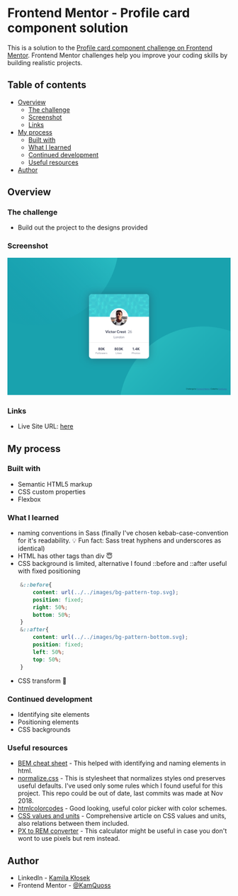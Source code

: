 # Frontend Mentor - Profile card component solution

This is a solution to the [Profile card component challenge on Frontend Mentor](https://www.frontendmentor.io/challenges/profile-card-component-cfArpWshJ). Frontend Mentor challenges help you improve your coding skills by building realistic projects. 

## Table of contents

- [Overview](#overview)
  - [The challenge](#the-challenge)
  - [Screenshot](#screenshot)
  - [Links](#links)
- [My process](#my-process)
  - [Built with](#built-with)
  - [What I learned](#what-i-learned)
  - [Continued development](#continued-development)
  - [Useful resources](#useful-resources)
- [Author](#author)

## Overview

### The challenge

- Build out the project to the designs provided

### Screenshot

![](images/screenshot.png)

### Links

- Live Site URL: [here](https://kamquoss.github.io/profile-card-component-main/)

## My process

### Built with

- Semantic HTML5 markup
- CSS custom properties
- Flexbox

### What I learned

- naming conventions in Sass (finally I've chosen kebab-case-convention for it's readability. :bulb: Fun fact: Sass treat hyphens and underscores as identical) 
- HTML has other tags than div :innocent:
- CSS background is limited, alternative I found ::before and ::after useful with fixed positioning
```css
    &::before{
        content: url(../../images/bg-pattern-top.svg);
        position: fixed;
        right: 50%;
        bottom: 50%;
    }
    &::after{
        content: url(../../images/bg-pattern-bottom.svg);
        position: fixed;
        left: 50%;
        top: 50%;
    }
```
- CSS transform :sparkling_heart:


### Continued development

- Identifying site elements
- Positioning elements
- CSS backgrounds

### Useful resources

- [BEM cheat sheet](https://9elements.com/bem-cheat-sheet/#card+i) - This helped with identifying and naming elements in html.
- [normalize.css](https://github.com/necolas/normalize.css) - This is stylesheet that normalizes styles ond preserves useful defaults. I've used only some rules which I found useful for this project. This repo could be out of date, last commits was made at Nov 2018.
- [htmlcolorcodes](https://htmlcolorcodes.com/color-picker/) - Good looking, useful color picker with color schemes. 
- [CSS values and units](https://developer.mozilla.org/en-US/docs/Learn/CSS/Building_blocks/Values_and_units) - Comprehensive article on CSS values and units, also relations between them included.
- [PX to REM converter](https://nekocalc.com/px-to-rem-converter) - This calculator might be useful in case you don't wont to use pixels but rem instead.

## Author

- LinkedIn - [Kamila Kłosek](https://www.linkedin.com/in/kamila-k%C5%82osek-b16b08a7/)
- Frontend Mentor - [@KamQuoss](https://www.frontendmentor.io/profile/KamQuoss)
